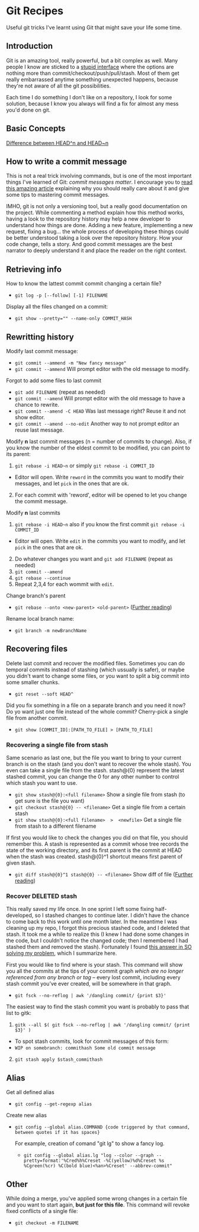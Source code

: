 # Git Recipes
Useful git tricks I've learnt using Git that might save your life some time.

## Introduction
Git is an amazing tool, really powerful, but a bit complex as well. Many people I know are sticked to a [stupid interface][itbwtcl] where the options are nothing more than commit/checkout/push/pull/stash. Most of them get really embarrassed anytime something unexpected happens, because they're not aware of all the git possibilities.

Each time I do something I don't like on a repository, I look for some solution, because I know you always will find a fix for almost any mess you'd done on git.

## Basic Concepts

[Difference between HEAD^n and HEAD~n][headsdiff]

## How to write a commit message
This is not a real trick involving commands, but is one of the most important things I've learned of Git: *commit messages matter*. I encourage you to [read this amazing article][gitcommit] explaining why you should really care about it and give some tips to mastering commit messages.

IMHO, git is not only a versioning tool, but a really good documentation on the project. While commenting a method explain how this method works, having a look to the repository history may help a new developer to understand how things are done. Adding a new feature, implementing a new request, fixing a bug... the whole process of developing these things could be better understood taking a look over the repository history. How your code change, tells a story. And good commit messages are the best narrator to deeply understand it and place the reader on the right context.

## Retrieving info

How to know the lattest commit commit changing a certain file?

* `git log -p [--follow] [-1] FILENAME`

Display all the files changed on a commit:

* `git show --pretty="" --name-only COMMIT_HASH`

## Rewritting history
Modify last commit message:

* `git commit --ammend -m "New fancy message"`
* `git commit --ammend` Will prompt editor with the old message to modify.

Forgot to add some files to last commit

* `git add FILENAME` (repeat as needed)
* `git commit --amend` Will prompt editor with the old message to have a chance to rewrite.
* `git commit --amend -C HEAD` Was last message right? Reuse it and not show editor.
* `git commit --amend --no-edit` Another way to not prompt editor an reuse last message.

Modify **n** last commit messages (n = number of commits to change). Also, if you know the number of the eldest commit to be modified, you can point to its parent:

1. `git rebase -i HEAD~n` or simply `git rebase -i COMMIT_ID `
  * Editor will open. Write `reword` in the commits you want to modify their messages, and let `pick` in the ones that are ok.
2. For each commit with 'reword', editor will be opened to let you change the commit message.

Modify **n** last commits  

1. `git rebase -i HEAD~n` also if you know the first commit `git rebase -i COMMIT_ID`
  * Editor will open. Write `edit` in the commits you want to modify, and let `pick` in the ones that are ok.
2. Do whatever changes you want and `git add FILENAME` (repeat as needed)
3. `git commit --amend` 
4. `git rebase --continue`
5. Repeat 2,3,4 for each wommit with `edit`.

Change branch's parent

* `git rebase --onto <new-parent> <old-parent>` ([Further reading][change-parents])

Rename local branch name:

* `git branch -m newBranchName`

## Recovering files
Delete last commit and recover the modified files. Sometimes you can do temporal commits instead of stashing (which ussually is safer), or maybe you didn't want to change some files, or you want to split a big commit into some smaller chunks.

* `git reset --soft HEAD^`

Did you fix something in a file on a separate branch and you need it now? Do yo want just one file instead of the whole commit? Cherry-pick a single file from another commit.

* `git show [COMMIT_ID]:[PATH_TO_FILE] > [PATH_TO_FILE]`

### Recovering a single file from stash
Same scenario as last one, but the file you want to bring to your current branch is on the stash (and you don't want to recover the whole stash). You even can take a single file from the stash. stash@{0} represent the latest stashed commit, you can change the 0 for any other number to control which stash you want to use.

* `git show stash@{0}:<full filename>` Show a single file from stash (to get sure is the file you want)
* `git checkout stash@{0} -- <filename>` Get a single file from a certain stash
* `git show stash@{0}:<full filename>  >  <newfile>` Get a single file from stash to a different filename

If first you would like to check the changes you did on that file, you should remember this. A stash is represented as a commit whose tree records the state of the working directory, and its first parent is the commit at HEAD when the stash was created. stash@{0}^1 shortcut means first parent of given stash. 

* `git diff stash@{0}^1 stash@{0} -- <filename>` Show diff of file ([Further reading][stash-get-file])


### Recover DELETED stash
This really saved my life once. In one sprint I left some fixing half-developed, so I stashed changes to continue later. I didn't have the chance to come back to this work until one month later. In the meantime I was cleaning up my repo, I forgot this precious stashed code, and I deleted that stash. It took me a while to realize this (I knew I had done some changes in the code, but I couldn't notice the changed code; then I remembered I had stashed them and removed the stash). Fortunately I found [this answer in SO solving my problem][stash-restore], which I summarize here.

First you would like to find where is your stash. This command will show you all the commits at the tips of your commit graph *which are no longer referenced from any branch or tag* – every lost commit, including every stash commit you’ve ever created, will be somewhere in that graph.

* `git fsck --no-reflog | awk '/dangling commit/ {print $3}'`

The easiest way to find the stash commit you want is probably to pass that list to gitk:

1. `gitk --all $( git fsck --no-reflog | awk '/dangling commit/ {print $3}' )`
  * To spot stash commits, look for commit messages of this form:
  * `WIP on somebranch: commithash Some old commit message`

2. `git stash apply $stash_commithash`

## Alias
Get all defined alias

* `git config --get-regexp alias`

Create new alias

* `git config --global alias.COMMAND {code triggered by that command, between quotes if it has spaces}`

	For example, creation of comand "git lg" to show a fancy log.

	* `git config --global alias.lg "log --color --graph --pretty=format:'%Cred%h%Creset -%C(yellow)%d%Creset %s %Cgreen(%cr) %C(bold blue)<%an>%Creset' --abbrev-commit"`


## Other

While doing a merge, you've applied some wrong changes in a certain file and you want to start again, **but just for this file**. This command will revoke fixed conflicts of a single file:

* `git checkout -m FILENAME`




[itbwtcl]: http://www.cryptonomicon.com/beginning.html
[gitcommit]: http://chris.beams.io/posts/git-commit/
[headsdiff]: http://stackoverflow.com/questions/2221658/whats-the-difference-between-head-and-head-in-git
[change-parents]: http://stackoverflow.com/questions/3810348/setting-git-parent-pointer-to-a-different-parent
[stash-get-file]: http://stackoverflow.com/a/1105666/1516973
[stash-restore]: http://stackoverflow.com/a/91795/1516973